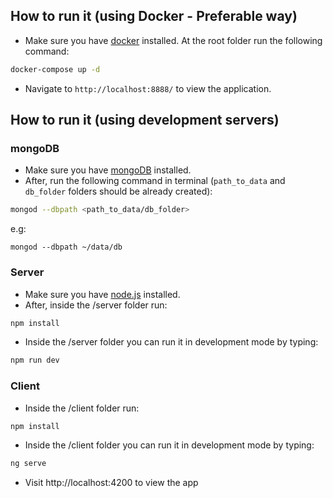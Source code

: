 ## How to run it (using Docker - Preferable way)
* Make sure you have [docker] installed. At the root folder run the following command:
```sh
docker-compose up -d
```
* Navigate to `http://localhost:8888/` to view the application.

## How to run it (using development servers)
### mongoDB
* Make sure you have [mongoDB] installed. 
* After, run the following command in terminal (`path_to_data` and `db_folder` folders should be already created):
```sh
mongod --dbpath <path_to_data/db_folder>
```
e.g:
```
mongod --dbpath ~/data/db
```
### Server
* Make sure you have [node.js] installed.
* After, inside the /server folder run:
```sh
npm install
```
* Inside the /server folder you can run it in development mode by typing:
```sh
npm run dev
```
### Client
* Inside the /client folder run:
```sh
npm install
```
* Inside the /client folder you can run it in development mode by typing:
```sh
ng serve
```
* Visit http://localhost:4200 to view the app


[docker]: <https://www.docker.com/>  
[mongoDB]: <https://docs.mongodb.com/manual/installation/#mongodb-community-edition-installation-tutorials>
[node.js]: <https://nodejs.org/en/download/>
